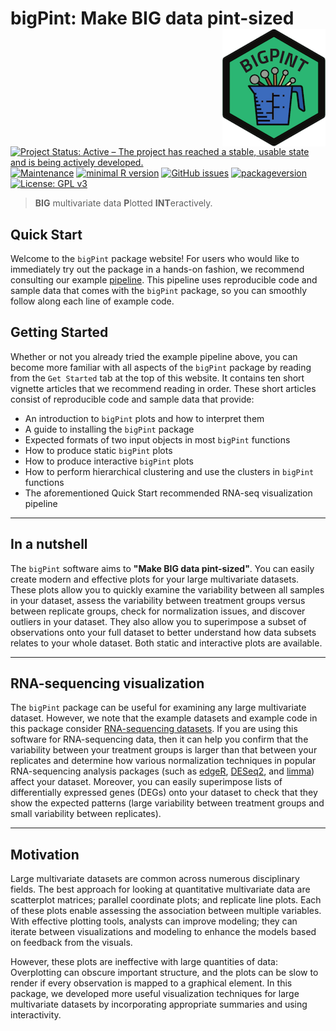# bigPint: Make BIG data pint-sized <img src="man/figures/logo.png" align="right" alt="" />

[![Project Status: Active – The project has reached a stable, usable state and is being actively developed.](https://www.repostatus.org/badges/latest/active.svg)](https://www.repostatus.org/#active) [![Maintenance](https://img.shields.io/badge/Maintained%3F-yes-green.svg)](https://GitHub.com/lindsayrutter/bigPint/graphs/commit-activity)
[![minimal R version](https://img.shields.io/badge/R%3E%3D-3.4.1-6666ff.svg)](https://cran.r-project.org/)
[![GitHub issues](https://img.shields.io/github/issues/lindsayrutter/bigPint.svg)](https://GitHub.com/lindsayrutter/bigPint/issues/)
[![packageversion](https://img.shields.io/badge/Package%20version-0.99.8-orange.svg?style=flat-square)](commits/master)
[![License: GPL v3](https://img.shields.io/badge/License-GPL%20v3-ff69b4.svg)](https://www.gnu.org/licenses/gpl-3.0)

> **BIG** multivariate data **P**lotted **INT**eractively.

## Quick Start

Welcome to the `bigPint` package website! For users who would like to immediately try out the package in a hands-on fashion, we recommend consulting our example  [pipeline](https://lindsayrutter.github.io/bigPint/articles/pipeline). This pipeline uses reproducible code and sample data that comes with the `bigPint` package, so you can smoothly follow along each line of example code. 

## Getting Started

Whether or not you already tried the example pipeline above, you can become more familiar with all aspects of the `bigPint` package by reading from the `Get Started` tab at the top of this website. It contains ten short vignette articles that we recommend reading in order. These short articles consist of reproducible code and sample data that provide:

- An introduction to `bigPint` plots and how to interpret them
- A guide to installing the `bigPint` package
- Expected formats of two input objects in most `bigPint` functions
- How to produce static `bigPint` plots
- How to produce interactive `bigPint` plots
- How to perform hierarchical clustering and use the clusters in `bigPint` functions
- The aforementioned Quick Start recommended RNA-seq visualization pipeline

____________________________________________________________________________________

## In a nutshell

The `bigPint` software aims to **"Make BIG data pint-sized"**. You can easily create modern and effective plots for your large multivariate datasets. These plots allow you to quickly examine the variability between all samples in your dataset, assess the variability between treatment groups versus between replicate groups, check for normalization issues, and discover outliers in your dataset. They also allow you to superimpose a subset of observations onto your full dataset to better understand how data subsets relates to your whole dataset. Both static and interactive plots are available.

____________________________________________________________________________________

## RNA-sequencing visualization

The `bigPint` package can be useful for examining any large multivariate dataset. However, we note that the example datasets and example code in this package consider [RNA-sequencing datasets](https://en.wikipedia.org/wiki/RNA-Seq). If you are using this software for RNA-sequencing data, then it can help you confirm that the variability between your treatment groups is larger than that between your replicates and determine how various normalization techniques in popular RNA-sequencing analysis packages (such as [edgeR](https://bioconductor.org/packages/release/bioc/html/edgeR.html), [DESeq2](https://bioconductor.org/packages/release/bioc/html/DESeq2.html), and [limma](https://bioconductor.org/packages/release/bioc/html/limma.html)) affect your dataset. Moreover, you can easily superimpose lists of differentially expressed genes (DEGs) onto your dataset to check that they show the expected patterns (large variability between treatment groups and small variability between replicates).

____________________________________________________________________________________

## Motivation

Large multivariate datasets are common across numerous disciplinary fields. The best approach for looking at quantitative multivariate data are scatterplot matrices; parallel coordinate plots; and replicate line plots. Each of these plots enable assessing the association between multiple variables. With effective plotting tools, analysts can improve modeling; they can iterate between visualizations and modeling to enhance the models based on feedback from the visuals.

However, these plots are ineffective with large quantities of data: Overplotting can obscure important structure, and the plots can be slow to render if every observation is mapped to a graphical element. In this package, we developed more useful visualization techniques for large multivariate datasets by incorporating appropriate summaries and using interactivity. 

